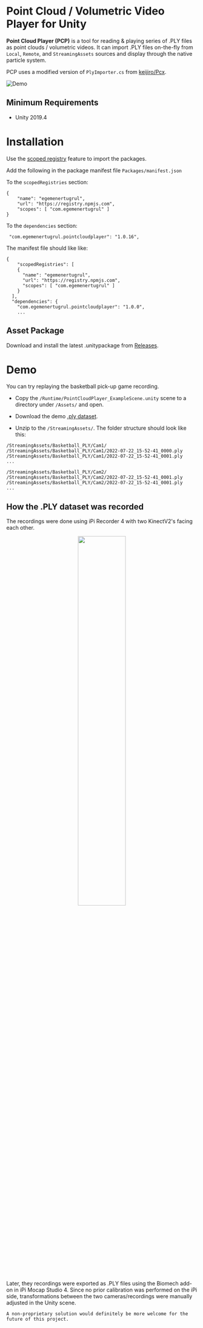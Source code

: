 Point Cloud / Volumetric Video Player for Unity
=============================================

**Point Cloud Player (PCP)** is a tool for reading & playing series of .PLY files as point clouds / volumetric videos. It can import .PLY files on-the-fly from `Local`, `Remote`, and `StreamingAssets` sources and display through the native particle system.

PCP uses a modified version of `PlyImporter.cs` from [keijiro/Pcx](https://github.com/keijiro/Pcx).

![Demo](https://imgur.com/UkSCUDq.gif)

## Minimum Requirements
- Unity 2019.4

# Installation

Use the [scoped registry](https://docs.unity3d.com/Manual/upm-scoped.html) feature to import the packages.

Add the following in the package manifest file `Packages/manifest.json`

To the `scopedRegistries` section:

```
{
    "name": "egemenertugrul",
    "url": "https://registry.npmjs.com",
    "scopes": [ "com.egemenertugrul" ]
}
```

To the `dependencies` section:
```
 "com.egemenertugrul.pointcloudplayer": "1.0.16",
```

The manifest file should like like:
```
{
    "scopedRegistries": [
    {
      "name": "egemenertugrul",
      "url": "https://registry.npmjs.com",
      "scopes": [ "com.egemenertugrul" ]
    }
  ],
  "dependencies": {
    "com.egemenertugrul.pointcloudplayer": "1.0.0",
    ...
```


## Asset Package

Download and install the latest .unitypackage from [Releases](https://github.com/egemenertugrul/PointCloudPlayer/releases).

# Demo

You can try replaying the basketball pick-up game recording. 

- Copy the `/Runtime/PointCloudPlayer_ExampleScene.unity` scene to a directory under `/Assets/` and open.

- Download the demo [.ply dataset](https://drive.google.com/file/d/1nYlKXekA25xuq3vdRwbUMiJqUvn1ufbZ/view?usp=sharing).

- Unzip to the `/StreamingAssets/`. The folder structure should look like this:
```
/StreamingAssets/Basketball_PLY/Cam1/
/StreamingAssets/Basketball_PLY/Cam1/2022-07-22_15-52-41_0000.ply
/StreamingAssets/Basketball_PLY/Cam1/2022-07-22_15-52-41_0001.ply
...

/StreamingAssets/Basketball_PLY/Cam2/
/StreamingAssets/Basketball_PLY/Cam2/2022-07-22_15-52-41_0001.ply
/StreamingAssets/Basketball_PLY/Cam2/2022-07-22_15-52-41_0001.ply
...
```

## How the .PLY dataset was recorded
The recordings were done using iPi Recorder 4 with two KinectV2's facing each other.

<center><img src="https://imgur.com/jFSuXMV.jpg" style="width: 50%;"></center>

Later, they recordings were exported as .PLY files using the Biomech add-on in iPi Mocap Studio 4. Since no prior calibration was performed on the iPi side, transformations between the two cameras/recordings were manually adjusted in the Unity scene.

    A non-proprietary solution would definitely be more welcome for the future of this project.

    